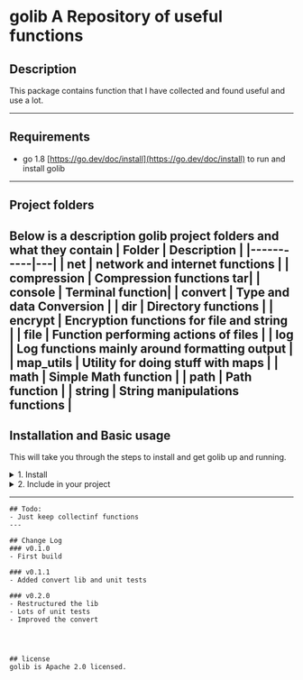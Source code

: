 # golib A Repository of useful functions

## Description
This package contains function that I have collected and found useful and use a lot.


---

## Requirements
* go 1.8 [https://go.dev/doc/install](https://go.dev/doc/install) to run and install golib

---

## Project folders
Below is a description golib project folders and what they contain
|   Folder        | Description  | 
|-----------|---|
| net    | network and internet functions  |
| compression      | Compression functions tar|
| console      | Terminal function|
| convert      | Type and data Conversion  |
| dir      | Directory functions |
| encrypt      | Encryption functions for file and string |
| file      | Function performing actions of files |
| log      | Log functions mainly around formatting output |
| map_utils      | Utility for doing stuff with maps |
| math      | Simple Math function |
| path      | Path function  |
| string      | String manipulations functions |
---

## Installation and Basic usage
This will take you through the steps to install and get golib up and running.
<details>
<summary>1. Install</summary>

Once you have installed golang you can run the following command to get golib
```bash
go get github.com/Mrpye/golib
```
</details>

<details>
<summary>2. Include in your project</summary>

```go
    include github.com/Mrpye/golib
```
</details>

---

```
## Todo: 
- Just keep collectinf functions
---

## Change Log
### v0.1.0
- First build

### v0.1.1
- Added convert lib and unit tests

### v0.2.0
- Restructured the lib 
- Lots of unit tests
- Improved the convert




## license
golib is Apache 2.0 licensed.
